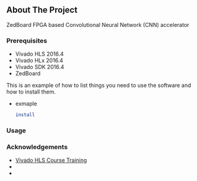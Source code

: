 
<!-- ABOUT THE PROJECT -->
## About The Project

ZedBoard FPGA based Convolutional Neural Network (CNN) accelerator

<!-- GETTING STARTED -->
### Prerequisites


* []() Vivado HLS 2016.4
* []() Vivado HLx 2016.4
* []() Vivado SDK 2016.4
* []() ZedBoard

This is an example of how to list things you need to use the software and how to install them.
* exmaple
  ```sh
  install 
  ```

<!-- USAGE EXAMPLES -->
### Usage



<!-- ACKNOWLEDGEMENTS -->
### Acknowledgements

* [Vivado HLS Course Training](https://www.youtube.com/playlist?list=PLo7bVbJhQ6qzK6ELKCm8H_WEzzcr5YXHC)
* []()
* []()
